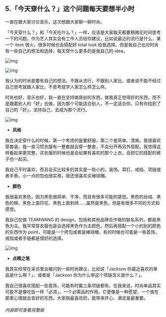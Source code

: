 ## 5.「今天穿什么？」这个问题每天要想半小时
一直在跟大家讨论音乐，这次想跟大家聊一聊时尚。


「今天穿什么？」和「今天吃什么？」一样，应该是大家每天都要稍微花时间思考一下的问题。作为艺人其实会有工作人员给你建议，比如说最近的流行是什么，某一个 item 很火，很多时候也会搭配好 total look 给我选择。但是我自己也对时尚有一些自己的想法和选择，每天穿什么更多的是我自己的 idea。


![img](https://pic2.zhimg.com/v2-88564c4b36490a8fa1543677deeee2ab.webp)

![img](https://pic3.zhimg.com/v2-e37fbdc1278277bdbe290230e1981bfd.webp)

我认为的时尚是要有自己的想法，不跟从流行，不跟别人家比，或者说不能不经过自己思考就跟人家比，不思考就学人家怎么样怎么样。


时尚也好，音乐也好，我一直在坚持做原创的东西，做我真正觉得好的东西，而不是跟着别人的「好」去做，因为那个可能适合别人，不一定适合你，只有你找到了自己的「好」，坚持自己，去成为那个流行。


![img](https://pic2.zhimg.com/v2-7b4db0841c134b62f800230c2312ad76.webp)

* **风格**

我在决定穿什么的时候，第一个考虑的是要舒服，第二个是简单、清爽。我很喜欢穿套装，我一直习惯衣服有一整套就会穿一整套，不会分开再另外搭配，我觉得这样看起来更完整，买衣服的时候也是会如果有喜欢的那个上衣，会把它的搭配的裤子也一起买。


我自己平时喜欢，而且会买比较多的其实是一些小的，装饰。耳钉、戒指、项链或者手表，小一点的包也很实用，我还很喜欢买棒球帽。


* **颜色**

我很喜欢黑色，因为黑色很简单、干净，而且有很多可能的感觉。黑色的丝绒、黑色的棉、黑色上面印花、黑色上面刺绣......虽然是黑色，但是有很多不同的方式和感觉。


我自己在做 TEAMWANG 的 design，包括和其他品牌合作做的联名系列，都是黑色为主。我平常穿衣服也是会选择黑色作为主颜色，然后再搭配一个小的别的颜色的东西作为 point，可能是一个挎包或者是棒球帽，有的时候也可能是一些首饰，戒指或者手链都是很好的选择。


![img](https://pic3.zhimg.com/v2-b07aa9027618292758bb0dc3df0910b4.webp)

  




* **点睛之笔**

我其实经常在采访里会被问到一些时尚建议，比如说「Jackson 你最近喜欢的单品是什么啊？」，或者是「Jackson 你为什么带这个项链含义是什么？」。


我自己很喜欢搭配一些首饰，可能有时戴三条项链都有。在我来说，时尚单品其实可能不是像吃饭一样「必须」，一个必需品的作用。它更像是一种愿望，一个放在那里心情就会变好的东西，大家挑最喜欢的，能带来开心、满足是最重要。


###### 内容即可查看完整版
